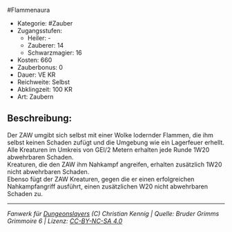 #Flammenaura  
- Kategorie: #Zauber  
- Zugangsstufen:  
  - Heiler: -  
  - Zauberer: 14  
  - Schwarzmagier: 16  
- Kosten: 660  
- Zauberbonus: 0  
- Dauer: VE KR  
- Reichweite: Selbst  
- Abklingzeit: 100 KR  
- Art: Zaubern     

## Beschreibung:
Der ZAW umgibt sich selbst mit einer Wolke lodernder Flammen, die ihm selbst keinen Schaden zufügt und die Umgebung wie ein Lagerfeuer erhellt. Alle Kreaturen im Umkreis von GEI/2 Metern erhalten jede Runde 1W20 abwehrbaren Schaden.<br>Kreaturen, die den ZAW ihm Nahkampf angreifen, erhalten zusätzlich 1W20 nicht abwehrbaren Schaden.<br>Ebenso fügt der ZAW Kreaturen, gegen die er einen erfolgreichen Nahkampfangriff ausführt, einen zusätzlichen W20 nicht abwehrbaren Schaden zu.


___
*Fanwerk für [Dungeonslayers](https://www.dungeonslayers.net/) (C) Christian Kennig | Quelle: Bruder Grimms Grimmoire 6 | Lizenz: [CC-BY-NC-SA 4.0](https://creativecommons.org/licenses/by-nc-sa/4.0/deed.de)*